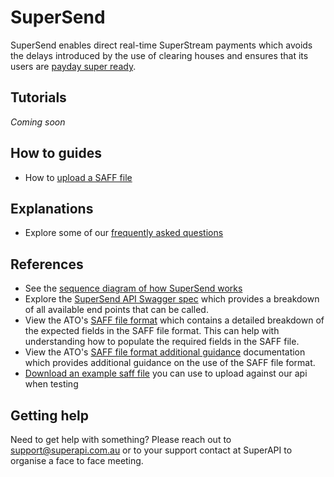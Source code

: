 # SuperSend

SuperSend enables direct real-time SuperStream payments which avoids the delays introduced by the use of clearing houses and ensures that its users are [payday super ready](https://ministers.treasury.gov.au/ministers/stephen-jones-2022/media-releases/introducing-payday-super).

## Tutorials

_Coming soon_

## How to guides

- How to [upload a SAFF file](/supersend/how_to_guides/upload_a_saff_file/index.html)

## Explanations

- Explore some of our [frequently asked questions](/supersend/explanations/faq.html)

## References

- See the [sequence diagram of how SuperSend works](/supersend/explanations/sequence_diagram.md)
- Explore the [SuperSend API Swagger spec](https://uat.obansolutions.com.au/supersend/swagger/index.html) which provides a breakdown of all available end points that can be called.
- View the ATO's [SAFF file format](https://softwaredevelopers.ato.gov.au/sites/default/files/resource-attachments/SuperStream_alternative_file_format_%28SAFF%29_v0.12_draft_4-4-17.docx) which contains a detailed breakdown of the expected fields in the SAFF file format. This can help with understanding how to populate the required fields in the SAFF file.
- View the ATO's [SAFF file format additional guidance](https://softwaredevelopers.ato.gov.au/sites/default/files/resource-attachments/Guidance_-_SuperStream_alternative_file_format_guidance_note_v1.0.docx) documentation which provides additional guidance on the use of the SAFF file format.
- [Download an example saff file](/saff_test.csv) you can use to upload against our api when testing

## Getting help

Need to get help with something? Please reach out to support@superapi.com.au or to your support contact at SuperAPI to organise a face to face meeting.
